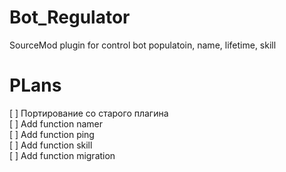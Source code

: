 # Bot_Regulator
SourceMod plugin for control bot populatoin, name, lifetime, skill

# PLans  
  [ ] Портирование со старого плагина  
  [ ] Add function namer  
  [ ] Add function ping  
  [ ] Add function skill  
  [ ] Add function migration  
 
